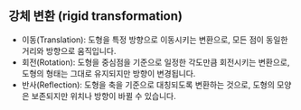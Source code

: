 ## 강체 변환 (rigid transformation)

* 이동(Translation): 도형을 특정 방향으로 이동시키는 변환으로, 모든 점이 동일한 거리와 방향으로 움직입니다.
* 회전(Rotation): 도형을 중심점을 기준으로 일정한 각도만큼 회전시키는 변환으로, 도형의 형태는 그대로 유지되지만 방향이 변경됩니다.
* 반사(Reflection): 도형을 축을 기준으로 대칭되도록 변환하는 것으로, 도형의 모양은 보존되지만 위치나 방향이 바뀔 수 있습니다.
